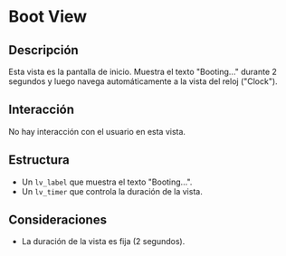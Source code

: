 # Boot View

## Descripción

Esta vista es la pantalla de inicio. Muestra el texto "Booting..." durante 2 segundos y luego navega automáticamente a la vista del reloj ("Clock").

## Interacción

No hay interacción con el usuario en esta vista.

## Estructura

*   Un `lv_label` que muestra el texto "Booting...".
*   Un `lv_timer` que controla la duración de la vista.

## Consideraciones

* La duración de la vista es fija (2 segundos).